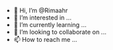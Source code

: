 - 👋 Hi, I’m @Rimaahr
- 👀 I’m interested in ...
- 🌱 I’m currently learning ...
- 💞️ I’m looking to collaborate on ...
- 📫 How to reach me ...

<!---
Rimaahr/Rimaahr is a ✨ special ✨ repository because its `README.md` (this file) appears on your GitHub profile.
You can click the Preview link to take a look at your changes.
--->

